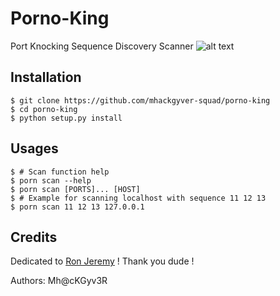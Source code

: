 # Porno-King
Port Knocking Sequence Discovery Scanner
![alt text](https://github.com/mhackgyver-squad/porno-king/static/ron-jeremy-porno-king.jpg "Ron Jeremy The Porno king !")

## Installation
```shell
$ git clone https://github.com/mhackgyver-squad/porno-king
$ cd porno-king
$ python setup.py install
```

## Usages
```shell
$ # Scan function help
$ porn scan --help
$ porn scan [PORTS]... [HOST]
$ # Example for scanning localhost with sequence 11 12 13
$ porn scan 11 12 13 127.0.0.1
```

## Credits
Dedicated to [Ron Jeremy](https://en.wikipedia.org/wiki/Ron_Jeremy) ! Thank you dude !

Authors: Mh@cKGyv3R
